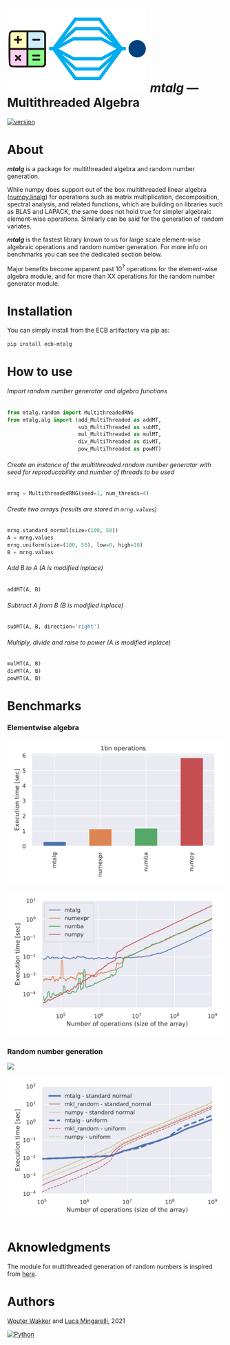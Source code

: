# ![](mtalg/__res/_MTA.png) *mtalg* — Multithreaded Algebra 

[![version](https://img.shields.io/badge/version-0.0.3-success.svg)](#)

# About

***mtalg*** is a package for multithreaded algebra and random number generation.

While numpy does support out of the box multithreaded linear algebra 
([numpy.linalg](https://numpy.org/doc/stable/reference/routines.linalg.html)) 
for operations such as matrix multiplication, decomposition, spectral analysis, 
and related functions, which are building on libraries such as BLAS and LAPACK, 
the same does not hold true for simpler algebraic element-wise operations. 
Similarly can be said for the generation of random variates.

***mtalg*** is the fastest library known to us for large scale element-wise algebraic operations 
and random number generation. For more info on benchmarks you can see the dedicated section below. 

Major benefits become apparent past $`10^7`$ operations for the element-wise algebra module, 
and for more than XX operations for the random number generator module.

# Installation

You can simply install from the ECB artifactory via pip as:

`pip install ecb-mtalg`

# How to use
###### Import random number generator and algebra functions
```python
from mtalg.random import MultithreadedRNG
from mtalg.alg import (add_MultiThreaded as addMT,
                       sub_MultiThreaded as subMT,
                       mul_MultiThreaded as mulMT,
                       div_MultiThreaded as divMT,
                       pow_MultiThreaded as powMT)
```
###### Create an instance of the multithreaded random number generator with seed for reproducability and number of threads to be used
```python
mrng = MultithreadedRNG(seed=1, num_threads=4)
```
###### Create two arrays (results are stored in `mrng.values`)
```python
mrng.standard_normal(size=(100, 50))
A = mrng.values
mrng.uniform(size=(100, 50), low=0, high=10)
B = mrng.values
```
###### Add B to A (A is modified inplace)
```python
addMT(A, B)
```
###### Subtract A from B (B is modified inplace)
```python
subMT(A, B, direction='right')
```
###### Multiply, divide and raise to power (A is modified inplace)
```python
mulMT(A, B)
divMT(A, B)
powMT(A, B)
```

# Benchmarks

### Elementwise algebra
![](mtalg/__res/benchmark/benchmark_add_BARS.svg)

![](mtalg/__res/benchmark/benchmark_add.svg)


### Random number generation

![](mtalg/__res/benchmark/benchmark_rng_BARS.svg)

![](mtalg/__res/benchmark/benchmark_rng.svg)



# Aknowledgments

The module for multithreaded generation of random numbers is inspired from [here](https://numpy.org/doc/stable/reference/random/multithreading.html).  

# Authors
[Wouter Wakker](https://gitlab.sofa.dev/Wouter.Wakker) 
and [Luca Mingarelli](https://gitlab.sofa.dev/Luca.Mingarelli), 
2021

[![Python](https://img.shields.io/static/v1?label=made%20with&message=Python&color=blue&style=for-the-badge&logo=Python&logoColor=white)](#)
